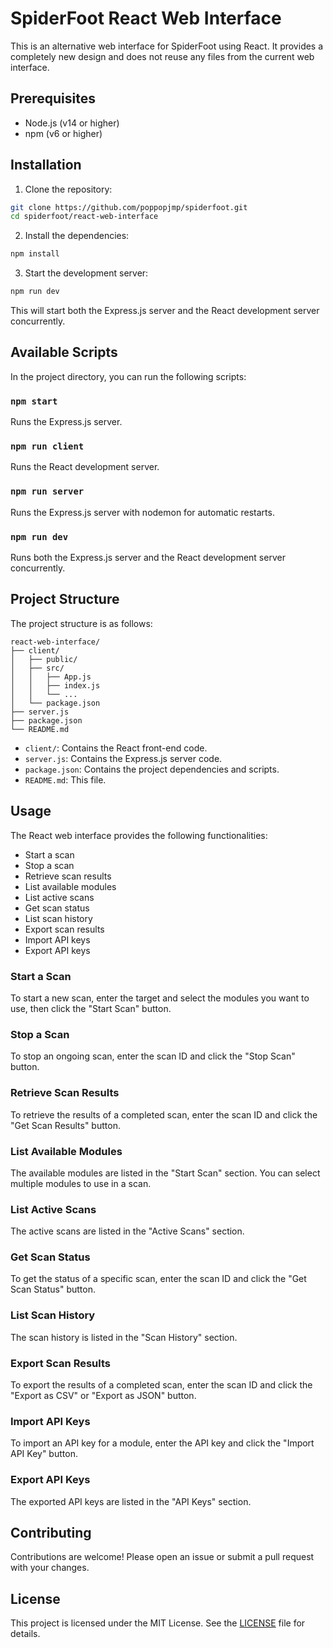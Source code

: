 # SpiderFoot React Web Interface

This is an alternative web interface for SpiderFoot using React. It provides a completely new design and does not reuse any files from the current web interface.

## Prerequisites

- Node.js (v14 or higher)
- npm (v6 or higher)

## Installation

1. Clone the repository:

```bash
git clone https://github.com/poppopjmp/spiderfoot.git
cd spiderfoot/react-web-interface
```

2. Install the dependencies:

```bash
npm install
```

3. Start the development server:

```bash
npm run dev
```

This will start both the Express.js server and the React development server concurrently.

## Available Scripts

In the project directory, you can run the following scripts:

### `npm start`

Runs the Express.js server.

### `npm run client`

Runs the React development server.

### `npm run server`

Runs the Express.js server with nodemon for automatic restarts.

### `npm run dev`

Runs both the Express.js server and the React development server concurrently.

## Project Structure

The project structure is as follows:

```
react-web-interface/
├── client/
│   ├── public/
│   ├── src/
│   │   ├── App.js
│   │   ├── index.js
│   │   └── ...
│   └── package.json
├── server.js
├── package.json
└── README.md
```

- `client/`: Contains the React front-end code.
- `server.js`: Contains the Express.js server code.
- `package.json`: Contains the project dependencies and scripts.
- `README.md`: This file.

## Usage

The React web interface provides the following functionalities:

- Start a scan
- Stop a scan
- Retrieve scan results
- List available modules
- List active scans
- Get scan status
- List scan history
- Export scan results
- Import API keys
- Export API keys

### Start a Scan

To start a new scan, enter the target and select the modules you want to use, then click the "Start Scan" button.

### Stop a Scan

To stop an ongoing scan, enter the scan ID and click the "Stop Scan" button.

### Retrieve Scan Results

To retrieve the results of a completed scan, enter the scan ID and click the "Get Scan Results" button.

### List Available Modules

The available modules are listed in the "Start Scan" section. You can select multiple modules to use in a scan.

### List Active Scans

The active scans are listed in the "Active Scans" section.

### Get Scan Status

To get the status of a specific scan, enter the scan ID and click the "Get Scan Status" button.

### List Scan History

The scan history is listed in the "Scan History" section.

### Export Scan Results

To export the results of a completed scan, enter the scan ID and click the "Export as CSV" or "Export as JSON" button.

### Import API Keys

To import an API key for a module, enter the API key and click the "Import API Key" button.

### Export API Keys

The exported API keys are listed in the "API Keys" section.

## Contributing

Contributions are welcome! Please open an issue or submit a pull request with your changes.

## License

This project is licensed under the MIT License. See the [LICENSE](../LICENSE) file for details.
